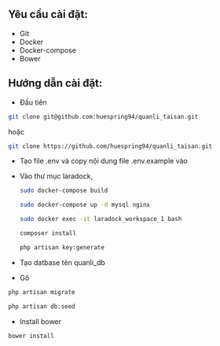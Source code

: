 ## Yêu cầu cài đặt:

- Git
- Docker
- Docker-compose
- Bower

## Hướng dẫn cài đặt:
- Đầu tiên
```bash
git clone git@github.com:huespring94/quanli_taisan.git
```
hoặc
```bash 
git clone https://github.com/huespring94/quanli_taisan.git
 ```

- Tạo file .env và copy nội dung file .env.example vào 

- Vào thư mục laradock,

    ```bash
    sudo docker-compose build
    ```
    ```bash
    sudo docker-compose up -d mysql nginx
    ```
    ```bash
    sudo docker exec -it laradock_workspace_1 bash
    ```
    ```bash
    composer install
    ```
    ```bash
    php artisan key:generate
    ```

- Tạo datbase tên quanli_db

- Gõ 
```bash
php artisan migrate
```
```bash
php artisan db:seed
```

- Install bower
```bash
bower install
```
